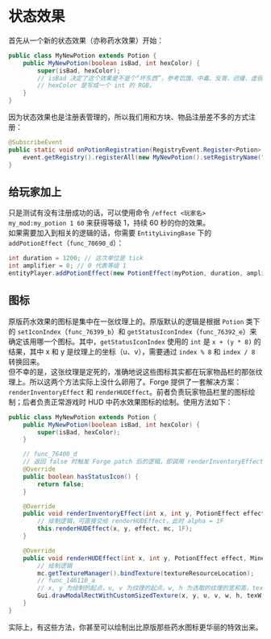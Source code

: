 # 状态效果

首先从一个新的状态效果（亦称药水效果）开始：

```java
public class MyNewPotion extends Potion {
    public MyNewPotion(boolean isBad, int hexColor) {
        super(isBad, hexColor);
        // isBad 决定了这个效果是不是个“坏东西”，参考饥饿、中毒、反胃、迟缓、虚弱等。
        // hexColor 是写成一个 int 的 RGB。
    }
}
```

因为状态效果也是注册表管理的，所以我们用和方块、物品注册差不多的方式注册：

```java
@SubscribeEvent
public static void onPotionRegistration(RegistryEvent.Register<Potion> event) {
    event.getRegistry().registerAll(new MyNewPotion().setRegistryName("my_mod", "my_potion"));
}
```

## 给玩家加上

只是测试有没有注册成功的话，可以使用命令 `/effect <玩家名> my_mod:my_potion 1 60` 来获得等级 1，持续 60 秒的你的效果。  
如果需要加入到相关的逻辑的话，你需要 `EntityLivingBase` 下的 `addPotionEffect`（`func_70690_d`）：

```java
int duration = 1200; // 这次单位是 tick
int amplifier = 0; // 0 代表等级 1
entityPlayer.addPotionEffect(new PotionEffect(myPotion, duration, amplifier));
```

## 图标

原版药水效果的图标是集中在一张纹理上的。原版默认的逻辑是根据 `Potion` 类下的 `setIconIndex`（`func_76399_b`）和 `getStatusIconIndex`（`func_76392_e`）来确定该用哪一个图标。其中，`getStatusIconIndex` 使用的 `int` 是 `x + (y * 8)` 的结果，其中 x 和 y 是纹理上的坐标（u、v），需要通过 `index % 8` 和 `index / 8` 转换回来。  
但不幸的是，这张纹理是定死的，准确地说这些图标其实都在玩家物品栏的那张纹理上。所以这两个方法实际上没什么卵用了。Forge 提供了一套解决方案：`renderInventoryEffect` 和 `renderHUDEffect`。前者负责玩家物品栏里的图标绘制；后者负责正常游戏时 HUD 中药水效果图标的绘制。使用方法如下：

```java
public class MyNewPotion extends Potion {
    public MyNewPotion(boolean isBad, int hexColor) {
        super(isBad, hexColor);
    }

    // func_76400_d
    // 返回 false 时触发 Forge patch 后的逻辑，即调用 renderInventoryEffect 和 renderHUDEffect
    @Override
    public boolean hasStatusIcon() {
        return false;
    }

    @Override
    public void renderInventoryEffect(int x, int y, PotionEffect effect, Minecraft mc) {
        // 绘制逻辑，可直接交给 renderHUDEffect，此时 alpha = 1F
        this.renderHUDEffect(x, y, effect, mc, 1F);
    }

    @Override
    public void renderHUDEffect(int x, int y, PotionEffect effect, Minecraft mc, float alpha) {
        // 绘制逻辑
        mc.getTextureManager().bindTexture(textureResourceLocation);
        // func_146110_a
        // x, y 为绘制的起点，u, v 为纹理的起点，w, h 为选取的纹理的宽和高，texW 和 texH 代表整张纹理的宽和高
        Gui.drawModalRectWithCustomSizedTexture(x, y, u, v, w, h, texW, texH);
    }
}
```

实际上，有这些方法，你甚至可以绘制出比原版那些药水图标更华丽的特效出来。
